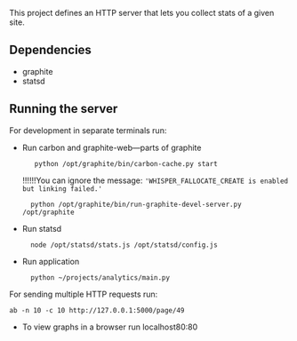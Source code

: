 <meta charset="UTF-8">

This project defines an HTTP server that lets you collect stats of a given 
site.

## Dependencies

* graphite
* statsd

## Running the server

For development in separate terminals run:

* Run carbon and graphite-web—parts of graphite

         python /opt/graphite/bin/carbon-cache.py start

  !!!!!!You can ignore the message:
  `'WHISPER_FALLOCATE_CREATE is enabled but linking failed.'`

        python /opt/graphite/bin/run-graphite-devel-server.py /opt/graphite

* Run statsd

        node /opt/statsd/stats.js /opt/statsd/config.js

* Run application

        python ~/projects/analytics/main.py

For sending multiple HTTP requests run:

    ab -n 10 -c 10 http://127.0.0.1:5000/page/49

* To view graphs in a browser run localhost80:80
